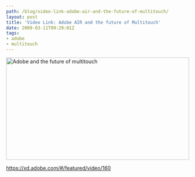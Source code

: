 ```yaml
---
path: /blog/video-link-adobe-air-and-the-future-of-multitouch/
layout: post
title: 'Video Link: Adobe AIR and the future of Multitouch'
date: 2009-03-11T09:29:01Z
tags:
- adobe
- multitouch
---
```


<a href="http://xd.adobe.com/#/featured/video/160" target="_blank"><img class="alignnone size-full wp-image-791" title="Adobe and the future of multitouch" src="http://uploads.psyked.co.uk/2009/03/airmultitouch.png" alt="Adobe and the future of multitouch" width="500" height="280" /></a>

<a href="http://xd.adobe.com/#/featured/video/160" target="_blank">https://xd.adobe.com/#/featured/video/160</a>